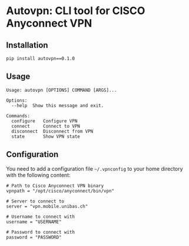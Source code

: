 # Autovpn: CLI tool for CISCO Anyconnect VPN

## Installation

```
pip install autovpn==0.1.0
```

## Usage

```
Usage: autovpn [OPTIONS] COMMAND [ARGS]...

Options:
  --help  Show this message and exit.

Commands:
  configure   Configure VPN
  connect     Connect to VPN
  disconnect  Disconnect from VPN
  state       Show VPN state
```

## Configuration

You need to add a configuration file `~/.vpnconfig` to your home directory with the following content:
```
# Path to Cisco Anyconnect VPN binary
vpnpath = "/opt/cisco/anyconnect/bin/vpn" 

# Server to connect to
server = "vpn.mobile.unibas.ch"

# Username to connect with
username = "USERNAME" 

# Password to connect with
password = "PASSWORD" 
```